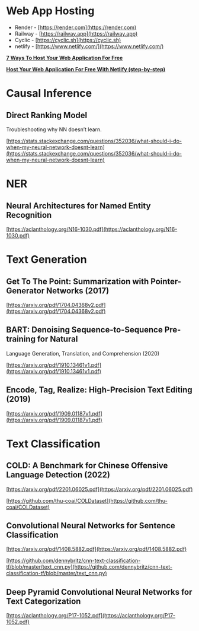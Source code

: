 
# Web App Hosting

-   Render - [https://render.com](https://render.com)
-   Railway - [https://railway.app](https://railway.app)
-   Cyclic - [https://cyclic.sh](https://cyclic.sh)
-   netlify - [https://www.netlify.com/](https://www.netlify.com/)

[**7 Ways To Host Your Web Application For Free**](https://www.programonaut.com/7-ways-to-host-your-web-application-for-free/)

[**Host Your Web Application For Free With Netlify (step-by-step)**](https://www.programonaut.com/host-your-web-application-for-free-with-netlify-step-by-step/)


# Causal Inference

## Direct Ranking Model

Troubleshooting why NN doesn’t learn.

[https://stats.stackexchange.com/questions/352036/what-should-i-do-when-my-neural-network-doesnt-learn](https://stats.stackexchange.com/questions/352036/what-should-i-do-when-my-neural-network-doesnt-learn)


# NER

## Neural Architectures for Named Entity Recognition

[https://aclanthology.org/N16-1030.pdf](https://aclanthology.org/N16-1030.pdf)


# Text Generation

## Get To The Point: Summarization with Pointer-Generator Networks (2017)

[https://arxiv.org/pdf/1704.04368v2.pdf](https://arxiv.org/pdf/1704.04368v2.pdf)

## BART: Denoising Sequence-to-Sequence Pre-training for Natural

Language Generation, Translation, and Comprehension (2020)

[https://arxiv.org/pdf/1910.13461v1.pdf](https://arxiv.org/pdf/1910.13461v1.pdf)

## Encode, Tag, Realize: High-Precision Text Editing (2019)

[https://arxiv.org/pdf/1909.01187v1.pdf](https://arxiv.org/pdf/1909.01187v1.pdf)


# Text Classification

## COLD: A Benchmark for Chinese Offensive Language Detection (2022)

[https://arxiv.org/pdf/2201.06025.pdf](https://arxiv.org/pdf/2201.06025.pdf)

[https://github.com/thu-coai/COLDataset](https://github.com/thu-coai/COLDataset)

## Convolutional Neural Networks for Sentence Classification

[https://arxiv.org/pdf/1408.5882.pdf](https://arxiv.org/pdf/1408.5882.pdf)

[https://github.com/dennybritz/cnn-text-classification-tf/blob/master/text_cnn.py](https://github.com/dennybritz/cnn-text-classification-tf/blob/master/text_cnn.py)

## Deep Pyramid Convolutional Neural Networks for Text Categorization

[https://aclanthology.org/P17-1052.pdf](https://aclanthology.org/P17-1052.pdf)
